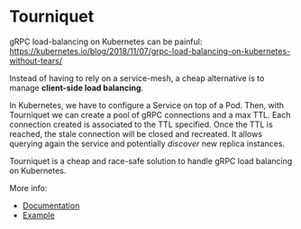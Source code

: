 # Tourniquet

gRPC load-balancing on Kubernetes can be painful: https://kubernetes.io/blog/2018/11/07/grpc-load-balancing-on-kubernetes-without-tears/

Instead of having to rely on a service-mesh, a cheap alternative is to manage **client-side load balancing**. 

In Kubernetes, we have to configure a Service on top of a Pod. Then, with Tourniquet we can create a pool of gRPC connections and a max TTL. Each connection created is associated to the TTL specified. Once the TTL is reached, the stale connection will be closed and recreated. It allows querying again the service and potentially _discover_ new replica instances.   

Tourniquet is a cheap and race-safe solution to handle gRPC load balancing on Kubernetes.

More info:
* [Documentation](https://pkg.go.dev/github.com/teivah/tourniquet)
* [Example](examples/examples.go)